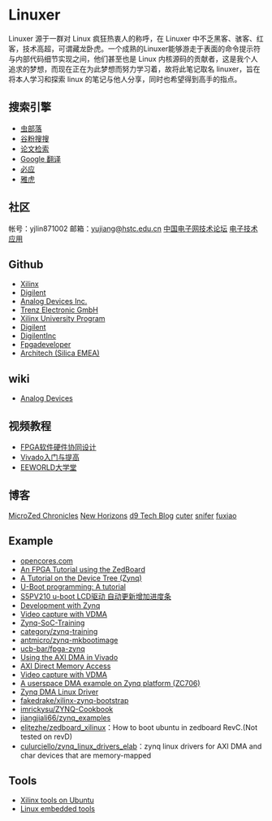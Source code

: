# Linuxer
Linuxer 源于一群对 Linux 疯狂热衷人的称呼，在 Linuxer 中不乏黑客、骇客、红客，技术高超，可谓藏龙卧虎。一个成熟的Linuxer能够游走于表面的命令提示符与内部代码细节实现之间，他们甚至也是 Linux 内核源码的贡献者，这是我个人追求的梦想，而现在正在为此梦想而努力学习着，故将此笔记取名 linuxer，旨在将本人学习和探索 linux 的笔记与他人分享，同时也希望得到高手的指点。

## 搜索引擎
* [虫部落](http://so.chongbuluo.com/)
* [谷粉搜搜](http://www.ghggv.com/)
* [论文检索](http://www.gycc.com/)
* [Google 翻译](http://translate.google.cn/)
* [必应](http://cn.bing.com/)
* [雅虎](https://search.yahoo.com/)

## 社区
帐号：yjlin871002
邮箱：yujiang@hstc.edu.cn
[中国电子网技术论坛](http://bbs.21ic.com/)
[电子技术应用](http://www.chinaaet.com/)

## Github
* [Xilinx](https://github.com/Xilinx)
* [Digilent](https://github.com/Digilent)
* [Analog Devices Inc.](https://github.com/analogdevicesinc)
* [Trenz Electronic GmbH](https://github.com/Trenz-Electronic)
* [Xilinx University Program](https://github.com/xupsh)
* [Digilent](https://github.com/Digilent)
* [DigilentInc](https://github.com/DigilentInc)
* [Fpgadeveloper](https://github.com/fpgadeveloper)
* [Architech (Silica EMEA)](https://github.com/Architech-Silica)

## wiki
* [Analog Devices](https://wiki.analog.com/)

## 视频教程
* [FPGA软件硬件协同设计](http://study.chinaaet.com/course/6100000023)
* [Vivado入门与提高](http://study.chinaaet.com/course/6100000016)
* [EEWORLD大学堂](http://training.eeworld.com.cn/)

## 博客
[MicroZed Chronicles](http://adiuvoengineering.com/?page_id=285)
[New Horizons](http://svenand.blogdrive.com/)
[d9 Tech Blog](http://blog.idv-tech.com/)
[cuter](http://blog.chinaaet.com/cuter521)
[snifer](http://blog.chinaaet.com/snifer)
[fuxiao](http://blog.chinaaet.com/fuxiao)

## Example
* [opencores.com](http://opencores.com/)
* [An FPGA Tutorial using the ZedBoard](http://www.beyond-circuits.com/wordpress/tutorial/)
* [A Tutorial on the Device Tree (Zynq)](http://xillybus.com/tutorials/device-tree-zynq-1)
* [U-Boot programming: A tutorial](http://xillybus.com/tutorials/uboot-hacking-howto-1)
* [S5PV210 u-boot LCD驱动 自动更新增加进度条](http://blog.csdn.net/hclydao/article/details/30070043)
* [Development with Zynq](http://blog.fakultaet-technik.de/development-with-zynq-part-1/)
* [Video capture with VDMA](http://lauri.võsandi.com/hdl/zynq/xilinx-video-capture.html)
* [Zynq-SoC-Training](https://github.com/ama142/Zynq-SoC-Training)
* [category/zynq-training](http://www.googoolia.com/wp/category/zynq-training/)
* [antmicro/zynq-mkbootimage](https://github.com/antmicro/zynq-mkbootimage)
* [ucb-bar/fpga-zynq](https://github.com/ucb-bar/fpga-zynq)
* [Using the AXI DMA in Vivado](http://www.fpgadeveloper.com/2014/08/using-the-axi-dma-in-vivado.html)
* [AXI Direct Memory Access](http://lauri.võsandi.com/hdl/zynq/xilinx-dma.html)
* [Video capture with VDMA](http://lauri.võsandi.com/hdl/zynq/xilinx-video-capture.html)
* [A userspace DMA example on Zynq platform (ZC706)](https://github.com/dhytxz/zynq-linux-dma)
* [Zynq DMA Linux Driver](https://github.com/bmartini/zynq-xdma)
* [fakedrake/xilinx-zynq-bootstrap](https://github.com/fakedrake/xilinx-zynq-bootstrap)
* [imrickysu/ZYNQ-Cookbook](https://github.com/imrickysu/ZYNQ-Cookbook)
* [jiangjiali66/zynq_examples](https://github.com/jiangjiali66/zynq_examples)
* [elitezhe/zedboard_xilinux](https://github.com/elitezhe/zedboard_xilinux)：How to boot ubuntu in zedboard RevC.(Not tested on revD)
* [culurciello/zynq_linux_drivers_elab](https://github.com/culurciello/zynq_linux_drivers_elab)：zynq linux drivers for AXI DMA and char devices that are memory-mapped

## Tools
* [Xilinx tools on Ubuntu](http://e-lab.github.io/html/wiki-xilinx-tools-on-ubuntu.html)
* [Linux embedded tools](https://github.com/andreamerello/linux-embedded-tools)
